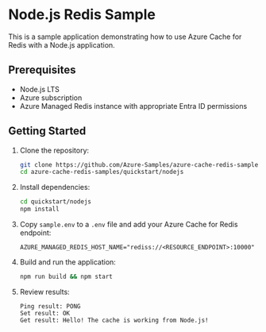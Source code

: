 # Node.js Redis Sample

This is a sample application demonstrating how to use Azure Cache for Redis with a Node.js application.

## Prerequisites

- Node.js LTS
- Azure subscription
- Azure Managed Redis instance with appropriate Entra ID permissions

## Getting Started

1. Clone the repository:

   ```bash
   git clone https://github.com/Azure-Samples/azure-cache-redis-samples.git
   cd azure-cache-redis-samples/quickstart/nodejs
   ```

2. Install dependencies:

   ```bash
   cd quickstart/nodejs
   npm install
   ```

3. Copy `sample.env` to a `.env` file and add your Azure Cache for Redis endpoint:

   ```env
   AZURE_MANAGED_REDIS_HOST_NAME="rediss://<RESOURCE_ENDPOINT>:10000"
   ```

4. Build and run the application:

   ```bash
   npm run build && npm start
   ```

5. Review results:

    ```console
    Ping result: PONG
    Set result: OK
    Get result: Hello! The cache is working from Node.js!
    ```

